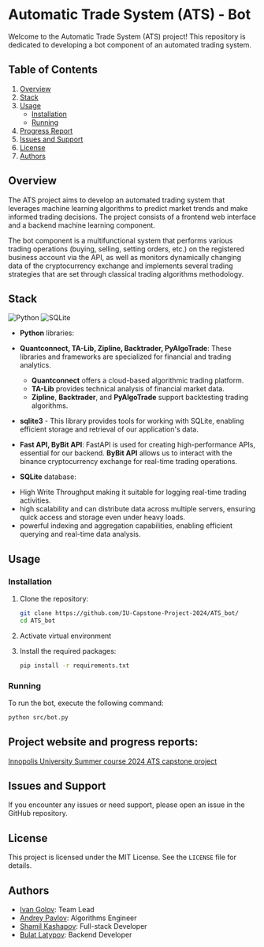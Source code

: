 # Automatic Trade System (ATS) - Bot

Welcome to the Automatic Trade System (ATS) project! This repository is dedicated to developing a bot component of an automated trading system.

## Table of Contents

1. [Overview](#overview)
2. [Stack](#stack)
3. [Usage](#usage)
   - [Installation](#installation)
   - [Running](#running)
4. [Progress Report](#progress-report)
5. [Issues and Support](#issues-and-support)
6. [License](#license)
7. [Authors](#authors)

## Overview

The ATS project aims to develop an automated trading system that leverages machine learning algorithms to predict market trends and make informed trading decisions. The project consists of a frontend web interface and a backend machine learning component.

The bot component is a multifunctional system that performs various trading operations (buying, selling, setting orders, etc.) on the registered business account via the API, as well as monitors dynamically changing data of the cryptocurrency exchange and implements several trading strategies that are set through classical trading algorithms methodology.

## Stack
![Python](https://img.shields.io/badge/Python-FFD43B?style=for-the-badge&logo=python&logoColor=blue)
![SQLite](https://img.shields.io/badge/Sqlite-003B57?style=for-the-badge&logo=sqlite&logoColor=white)

- **Python** libraries:
 * **Quantconnect, TA-Lib, Zipline, Backtrader, PyAlgoTrade**: These libraries and frameworks are specialized for financial and trading analytics.
   * **Quantconnect** offers a cloud-based algorithmic trading platform.
   * **TA-Lib** provides technical analysis of financial market data.
   * **Zipline**, **Backtrader**, and **PyAlgoTrade** support backtesting trading algorithms.
 * **sqlite3** - This library provides tools for working with SQLite, enabling efficient storage and retrieval of our application's data.


* **Fast API, ByBit API**: FastAPI is used for creating high-performance APIs, essential for our backend. **ByBit API** allows us to interact with the binance cryptocurrency exchange for real-time trading operations.


- **SQLite** database:
 * High Write Throughput making it suitable for logging real-time trading activities.
 * high scalability and can distribute data across multiple servers, ensuring quick access and storage even under heavy loads.
 * powerful indexing and aggregation capabilities, enabling efficient querying and real-time data analysis.




## Usage

### Installation

1. Clone the repository:
   ```bash
   git clone https://github.com/IU-Capstone-Project-2024/ATS_bot/
   cd ATS_bot
   ```

2. Activate virtual environment

3. Install the required packages:
   ```bash
   pip install -r requirements.txt
   ```

### Running

To run the bot, execute the following command:

```bash
python src/bot.py
```

## Project website and progress reports:

[Innopolis University Summer course 2024 ATS capstone project](https://capstone.innopolis.university/docs/2024/ats/week1)

## Issues and Support

If you encounter any issues or need support, please open an issue in the GitHub repository.

## License

This project is licensed under the MIT License. See the `LICENSE` file for details.

## Authors

- [Ivan Golov](https://github.com/IVproger): Team Lead
- [Andrey Pavlov](an.pavlov@innopolis.university): Algorithms Engineer
- [Shamil Kashapov](https://github.com/favelanky): Full-stack Developer
- [Bulat Latypov](https://github.com/Bulatypov): Backend Developer
